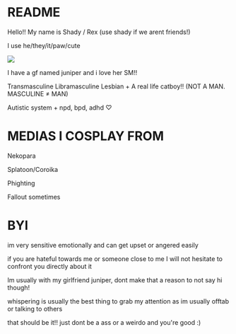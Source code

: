 # README
Hello!! My name is Shady / Rex (use shady if we arent friends!)

I use he/they/it/paw/cute

![](https://files.catbox.moe/1b4kif.gif)

I have a gf named juniper and i love her SM!!

Transmasculine Libramasculine Lesbian + A real life catboy!! (NOT A MAN. MASCULINE ≠ MAN)

Autistic system + npd, bpd, adhd ♡
# MEDIAS I COSPLAY FROM
Nekopara

Splatoon/Coroika

Phighting

Fallout sometimes

# BYI

im very sensitive emotionally and can get upset or angered easily

if you are hateful towards me or someone close to me I will not hesitate to confront you directly about it

Im usually with my girlfriend juniper, dont make that a reason to not say hi though!

whispering is usually the best thing to grab my attention as im usually offtab or talking to others

that should be it!! just dont be a ass or a weirdo and you're good :)